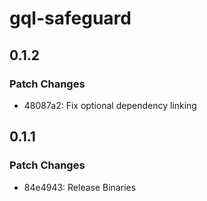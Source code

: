 # gql-safeguard

## 0.1.2

### Patch Changes

- 48087a2: Fix optional dependency linking

## 0.1.1

### Patch Changes

- 84e4943: Release Binaries
